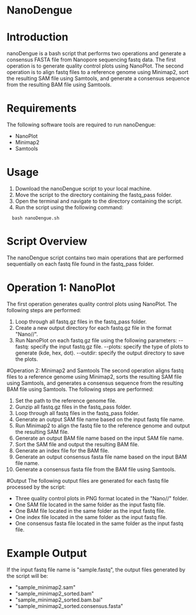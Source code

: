 # NanoDengue

# Introduction
nanoDengue is a bash script that performs two operations and generate a consensus FASTA file from Nanopore sequencing fastq data. The first operation is to generate quality control plots using NanoPlot. The second operation is to align fastq files to a reference genome using Minimap2, sort the resulting SAM file using Samtools, and generate a consensus sequence from the resulting BAM file using Samtools.

# Requirements
The following software tools are required to run nanoDengue:

* NanoPlot
* Minimap2
* Samtools

# Usage
1. Download the nanoDengue script to your local machine.
2. Move the script to the directory containing the fastq_pass folder.
3. Open the terminal and navigate to the directory containing the script.
4. Run the script using the following command:

```
  bash nanoDengue.sh
``` 

# Script Overview
The nanoDengue script contains two main operations that are performed sequentially on each fastq file found in the fastq_pass folder.

# Operation 1: NanoPlot
The first operation generates quality control plots using NanoPlot. The following steps are performed:

1. Loop through all fastq.gz files in the fastq_pass folder.
2. Create a new output directory for each fastq.gz file in the format "Nano/<subdirectory>/<filename>".
3. Run NanoPlot on each fastq.gz file using the following parameters:
--fastq: specify the input fastq.gz file.
--plots: specify the type of plots to generate (kde, hex, dot).
--outdir: specify the output directory to save the plots.

#Operation 2: Minimap2 and Samtools
The second operation aligns fastq files to a reference genome using Minimap2, sorts the resulting SAM file using Samtools, and generates a consensus sequence from the resulting BAM file using Samtools. The following steps are performed:

1. Set the path to the reference genome file.
2. Gunzip all fastq.gz files in the fastq_pass folder.
3. Loop through all fastq files in the fastq_pass folder.
4. Generate an output SAM file name based on the input fastq file name.
5. Run Minimap2 to align the fastq file to the reference genome and output the resulting SAM file.
6. Generate an output BAM file name based on the input SAM file name.
7. Sort the SAM file and output the resulting BAM file.
8. Generate an index file for the BAM file.
9. Generate an output consensus fasta file name based on the input BAM file name.
10. Generate a consensus fasta file from the BAM file using Samtools.

#Output
The following output files are generated for each fastq file processed by the script:

* Three quality control plots in PNG format located in the "Nano/<subdirectory>/<filename>" folder.
* One SAM file located in the same folder as the input fastq file.
* One BAM file located in the same folder as the input fastq file.
* One index file located in the same folder as the input fastq file.
* One consensus fasta file located in the same folder as the input fastq file.

# Example Output
If the input fastq file name is "sample.fastq", the output files generated by the script will be:

* "sample_minimap2.sam"
* "sample_minimap2_sorted.bam"
* "sample_minimap2_sorted.bam.bai"
* "sample_minimap2_sorted.consensus.fasta"
